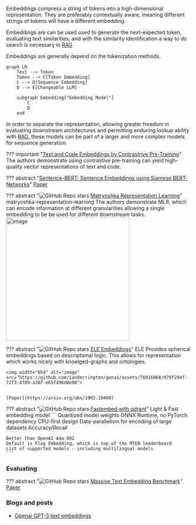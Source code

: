 Embeddings compress a string of tokens into a high-dimensional representation. They are preferably contextually aware, meaning different strings of tokens will have a different embedding.

Embeddings are can be used used to generate the next-expected token, evaluating text similarities, and with the similarity identification a way to do search is necessary in [RAG](../agents/rag.md)

Embeddings are generally depend on the tokenization methods. 

```mermaid
graph LR
    Text --> Token
    Token --> C[Token Embedding]
    C --> D[Sequence Embedding]
    D --> E[Changeable LLM]

    subgraph Embedding["Embedding Model"]
        C
        D
    end
```

In order to separate the representation, allowing greater freedom in evaluating downstream architectures and permitting enduring lookup ability with [RAG](../agents/rag.md), these models can be part of a larger and more complex models for sequence generation.

??? important "[Text and Code Embeddings by Contrastrive Pre-Training](https://cdn.openai.com/papers/Text_and_Code_Embeddings_by_Contrastive_Pre_Training.pdf)"
    The authors demonstrate using contrastive pre-training can yield high-quality vector representations of text and code. 

??? abstract "[Sentence-BERT: Sentence Embeddings using Siamese BERT-Networks](https://github.com/UKPLab/sentence-transformers/tree/master)"
    [Paper](https://arxiv.org/abs/1908.10084)


??? abstract "![GitHub Repo stars](https://badgen.net/github/stars/RAIVNLab/MRL) [Matryoshka Representation Learning](https://github.com/RAIVNLab/MRL)" matryoshka-representation-learning
    The authors demonstrate MLR, which can encode information at different granularities allowing a single embedding to be be used for different downstream tasks.
    <img width="336" alt="image" src="https://github.com/ianderrington/genai/assets/76016868/58bea190-459b-409d-b1ca-5f495ed8b30a">


??? abstract "![GitHub Repo stars](https://badgen.net/github/stars/bio-ontology-research-group/el-embeddings) [ELE Embeddings](https://github.com/bio-ontology-research-group/el-embeddings)"
    ELE Provides spherical embeddings based on descriptional logic. This allows for representation which works nicely with knoelged-graphs and ontologies.  
    
    <img width="654" alt="image" src="https://github.com/ianderrington/genai/assets/76016868/079f294f-72f3-4f89-a36f-e65f496d8e98">


    [Paper](https://arxiv.org/abs/1902.10499)

??? abstract "![GitHub Repo stars](https://badgen.net/github/stars/qdrant/fastembed) [Fastembed with qdrant](https://github.com/qdrant/fastembed)"
    Light & Fast embedding model
    ```
    Quantized model weights
    ONNX Runtime, no PyTorch dependency
    CPU-first design
    Data-parallelism for encoding of large datasets
    Accuracy/Recall

    Better than OpenAI Ada-002
    Default is Flag Embedding, which is top of the MTEB leaderboard
    List of supported models - including multilingual models
    ```


### Evaluating

??? abstract "![GitHub Repo stars](https://badgen.net/github/stars/embeddings-benchmark/mteb) [Massive Text Embedding Benchmark](https://github.com/embeddings-benchmark/mteb)"
    [Paper](https://arxiv.org/pdf/2210.07316.pdf)

### Blogs and posts
- [Openai GPT-3 text embeddings](https://medium.com/@nils_reimers/openai-gpt-3-text-embeddings-really-a-new-state-of-the-art-in-dense-text-embeddings-6571fe3ec9d9)

